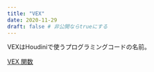 ```yaml
---
title: "VEX"
date: 2020-11-29
draft: false # 非公開ならtrueにする
---
```


VEXはHoudiniで使うプログラミングコードの名前。

[VEX 関数](https://www.sidefx.com/ja/docs/houdini/vex/functions/index.html)